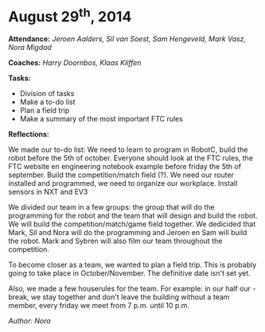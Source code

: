 August 29<sup>th</sup>, 2014
============================
**Attendance:** *Jeroen Aalders, Sil van Soest, Sam Hengeveld, Mark Vasz, Nora Migdad*

**Coaches:** *Harry Doornbos, Klaas Kliffen*

**Tasks:**
* Division of tasks
* Make a to-do list
* Plan a field trip
* Make a summary of the most important FTC rules

**Reflections:**

We made our to-do list: We need to learn to program in RobotC, build the robot before the 5th of october. Everyone should look at the FTC rules, the FTC website en engineering notebook example before friday the 5th of september. Build the competition/match field (?). We need our router installed and programmed, we need to organize our workplace. Install sensors in NXT and EV3

We divided our team in a few groups: the group that will do the programming for the robot and the team that will design and build the robot. We will build the competition/match/game field together. We dedicided that Mark, Sil and Nora will do the programming and Jeroen en Sam will build the robot. Mark and Sybren will also film our team throughout the competition. 

To become closer as a team, we wanted to plan a field trip. This is probably going to take place in October/November. The definitive date isn't set yet.

Also, we made a few houserules for the team. For example: in our half our -break, we stay together and don't leave the building without a team member, every friday we meet from 7 p.m. until 10 p.m.

*Author: Nora*
